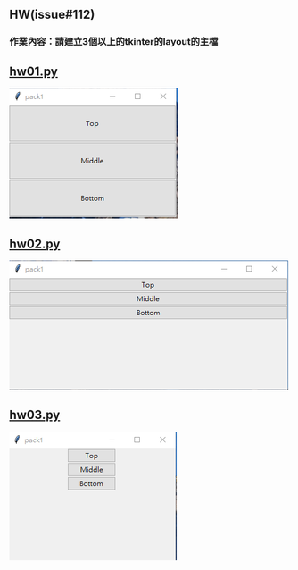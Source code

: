 ## HW(issue#112)
### 作業內容：請建立3個以上的tkinter的layout的主檔

## [hw01.py](https://github.com/joanna0511/joanna_window/blob/main/window_layout/index4.py)

![index4.py](./images/pic4.PNG)


## [hw02.py](https://github.com/joanna0511/joanna_window/blob/main/window_layout/index3.py)
![index3.py](./images/pic3.PNG)


## [hw03.py](https://github.com/joanna0511/joanna_window/blob/main/window_layout/index1.py)

![index1.py](./images/pic1.PNG)
